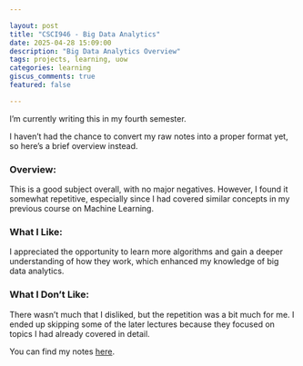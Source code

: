 ```yaml
---

layout: post  
title: "CSCI946 - Big Data Analytics"  
date: 2025-04-28 15:09:00  
description: "Big Data Analytics Overview"  
tags: projects, learning, uow  
categories: learning  
giscus_comments: true  
featured: false  

---
```


I’m currently writing this in my fourth semester.

I haven’t had the chance to convert my raw notes into a proper format yet, so here’s a brief overview instead.

### Overview:

This is a good subject overall, with no major negatives. However, I found it somewhat repetitive, especially since I had covered similar concepts in my previous course on Machine Learning.

### What I Like:

I appreciated the opportunity to learn more algorithms and gain a deeper understanding of how they work, which enhanced my knowledge of big data analytics.

### What I Don’t Like:

There wasn’t much that I disliked, but the repetition was a bit much for me. I ended up skipping some of the later lectures because they focused on topics I had already covered in detail.

You can find my notes [here](https://karangoel59.com/assets/raw_notes/*).
